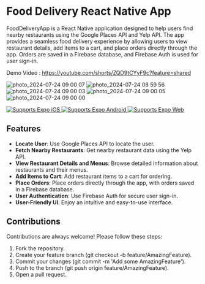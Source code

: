 # Food Delivery React Native App


FoodDeliveryApp is a React Native application designed to help users find nearby restaurants using the Google Places API and Yelp API. The app provides a seamless food delivery experience by allowing users to view restaurant details, add items to a cart, and place orders directly through the app. Orders are saved in a Firebase database, and Firebase Auth is used for user sign-in.

Demo Video : https://youtube.com/shorts/ZQD9tCYyF9c?feature=shared

![photo_2024-07-24 09 00 07](https://github.com/user-attachments/assets/6e0bdd21-58f5-4d63-ad91-6ca7818c2d72)
![photo_2024-07-24 08 59 56](https://github.com/user-attachments/assets/2fcbb644-f0b8-4edf-9028-97b7caaa580f)
![photo_2024-07-24 09 00 03](https://github.com/user-attachments/assets/0550add2-df04-4f23-b4f2-fcb4da334bdc)
![photo_2024-07-24 09 00 05](https://github.com/user-attachments/assets/97a8cbc1-a2c1-4350-9645-5c23271dd530)
![photo_2024-07-24 09 00 00](https://github.com/user-attachments/assets/d4545743-66d3-467c-b56e-7cec5a3e1e6e)



<p>
  <!-- iOS -->
  <a href="https://itunes.apple.com/app/apple-store/id982107779">
    <img alt="Supports Expo iOS" longdesc="Supports Expo iOS" src="https://img.shields.io/badge/iOS-4630EB.svg?style=flat-square&logo=APPLE&labelColor=999999&logoColor=fff" />
  </a>
  <!-- Android -->
  <a href="https://play.google.com/store/apps/details?id=host.exp.exponent&referrer=blankexample">
    <img alt="Supports Expo Android" longdesc="Supports Expo Android" src="https://img.shields.io/badge/Android-4630EB.svg?style=flat-square&logo=ANDROID&labelColor=A4C639&logoColor=fff" />
  </a>
  <!-- Web -->
  <a href="https://docs.expo.dev/workflow/web/">
    <img alt="Supports Expo Web" longdesc="Supports Expo Web" src="https://img.shields.io/badge/web-4630EB.svg?style=flat-square&logo=GOOGLE-CHROME&labelColor=4285F4&logoColor=fff" />
  </a>
</p>

## Features
* **Locate User**: Use Google Places API to locate the user.
* **Fetch Nearby Restaurants**: Get nearby restaurant data using the Yelp API.
* **View Restaurant Details and Menus**: Browse detailed information about restaurants and their menus.
* **Add Items to Cart**: Add restaurant items to a cart for ordering.
* **Place Orders**: Place orders directly through the app, with orders saved in a Firebase database.
* **User Authentication**: Use Firebase Auth for secure user sign-in.
* **User-Friendly UI**: Enjoy an intuitive and easy-to-use interface.

## Contributions
Contributions are always welcome! Please follow these steps:

1. Fork the repository.
2. Create your feature branch (git checkout -b feature/AmazingFeature).
3. Commit your changes (git commit -m 'Add some AmazingFeature').
4. Push to the branch (git push origin feature/AmazingFeature).
5. Open a pull request.
